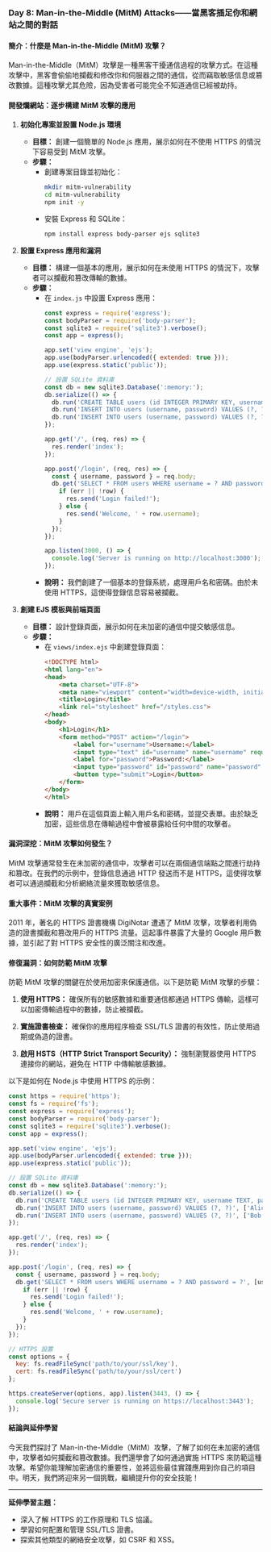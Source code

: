 ### Day 8: Man-in-the-Middle (MitM) Attacks——當黑客插足你和網站之間的對話

#### 簡介：什麼是 Man-in-the-Middle (MitM) 攻擊？
Man-in-the-Middle（MitM）攻擊是一種黑客干擾通信過程的攻擊方式。在這種攻擊中，黑客會偷偷地攔截和修改你和伺服器之間的通信，從而竊取敏感信息或篡改數據。這種攻擊尤其危險，因為受害者可能完全不知道通信已經被劫持。

#### 開發爛網站：逐步構建 MitM 攻擊的應用

1. **初始化專案並設置 Node.js 環境**
   - **目標：** 創建一個簡單的 Node.js 應用，展示如何在不使用 HTTPS 的情況下容易受到 MitM 攻擊。
   - **步驟：**
     - 創建專案目錄並初始化：
       ```bash
       mkdir mitm-vulnerability
       cd mitm-vulnerability
       npm init -y
       ```
     - 安裝 Express 和 SQLite：
       ```bash
       npm install express body-parser ejs sqlite3
       ```

2. **設置 Express 應用和漏洞**
   - **目標：** 構建一個基本的應用，展示如何在未使用 HTTPS 的情況下，攻擊者可以攔截和篡改傳輸的數據。
   - **步驟：**
     - 在 `index.js` 中設置 Express 應用：
       ```javascript
       const express = require('express');
       const bodyParser = require('body-parser');
       const sqlite3 = require('sqlite3').verbose();
       const app = express();

       app.set('view engine', 'ejs');
       app.use(bodyParser.urlencoded({ extended: true }));
       app.use(express.static('public'));

       // 設置 SQLite 資料庫
       const db = new sqlite3.Database(':memory:');
       db.serialize(() => {
         db.run('CREATE TABLE users (id INTEGER PRIMARY KEY, username TEXT, password TEXT)');
         db.run('INSERT INTO users (username, password) VALUES (?, ?)', ['Alice', 'password123']);
         db.run('INSERT INTO users (username, password) VALUES (?, ?)', ['Bob', 'password456']);
       });

       app.get('/', (req, res) => {
         res.render('index');
       });

       app.post('/login', (req, res) => {
         const { username, password } = req.body;
         db.get('SELECT * FROM users WHERE username = ? AND password = ?', [username, password], (err, row) => {
           if (err || !row) {
             res.send('Login failed!');
           } else {
             res.send('Welcome, ' + row.username);
           }
         });
       });

       app.listen(3000, () => {
         console.log('Server is running on http://localhost:3000');
       });
       ```
     - **說明：** 我們創建了一個基本的登錄系統，處理用戶名和密碼。由於未使用 HTTPS，這使得登錄信息容易被攔截。

3. **創建 EJS 模板與前端頁面**
   - **目標：** 設計登錄頁面，展示如何在未加密的通信中提交敏感信息。
   - **步驟：**
     - 在 `views/index.ejs` 中創建登錄頁面：
       ```html
       <!DOCTYPE html>
       <html lang="en">
       <head>
           <meta charset="UTF-8">
           <meta name="viewport" content="width=device-width, initial-scale=1.0">
           <title>Login</title>
           <link rel="stylesheet" href="/styles.css">
       </head>
       <body>
           <h1>Login</h1>
           <form method="POST" action="/login">
               <label for="username">Username:</label>
               <input type="text" id="username" name="username" required />
               <label for="password">Password:</label>
               <input type="password" id="password" name="password" required />
               <button type="submit">Login</button>
           </form>
       </body>
       </html>
       ```
     - **說明：** 用戶在這個頁面上輸入用戶名和密碼，並提交表單。由於缺乏加密，這些信息在傳輸過程中會被暴露給任何中間的攻擊者。

#### 漏洞深挖：MitM 攻擊如何發生？

MitM 攻擊通常發生在未加密的通信中，攻擊者可以在兩個通信端點之間進行劫持和篡改。在我們的示例中，登錄信息通過 HTTP 發送而不是 HTTPS，這使得攻擊者可以通過攔截和分析網絡流量來獲取敏感信息。

#### 重大事件：MitM 攻擊的真實案例

2011 年，著名的 HTTPS 證書機構 DigiNotar 遭遇了 MitM 攻擊，攻擊者利用偽造的證書攔截和篡改用戶的 HTTPS 流量。這起事件暴露了大量的 Google 用戶數據，並引起了對 HTTPS 安全性的廣泛關注和改進。

#### 修復漏洞：如何防範 MitM 攻擊

防範 MitM 攻擊的關鍵在於使用加密來保護通信。以下是防範 MitM 攻擊的步驟：

1. **使用 HTTPS：** 確保所有的敏感數據和重要通信都通過 HTTPS 傳輸，這樣可以加密傳輸過程中的數據，防止被攔截。
   
2. **實施證書檢查：** 確保你的應用程序檢查 SSL/TLS 證書的有效性，防止使用過期或偽造的證書。

3. **啟用 HSTS（HTTP Strict Transport Security）：** 強制瀏覽器使用 HTTPS 連接你的網站，避免在 HTTP 中傳輸敏感數據。

以下是如何在 Node.js 中使用 HTTPS 的示例：

```javascript
const https = require('https');
const fs = require('fs');
const express = require('express');
const bodyParser = require('body-parser');
const sqlite3 = require('sqlite3').verbose();
const app = express();

app.set('view engine', 'ejs');
app.use(bodyParser.urlencoded({ extended: true }));
app.use(express.static('public'));

// 設置 SQLite 資料庫
const db = new sqlite3.Database(':memory:');
db.serialize(() => {
  db.run('CREATE TABLE users (id INTEGER PRIMARY KEY, username TEXT, password TEXT)');
  db.run('INSERT INTO users (username, password) VALUES (?, ?)', ['Alice', 'password123']);
  db.run('INSERT INTO users (username, password) VALUES (?, ?)', ['Bob', 'password456']);
});

app.get('/', (req, res) => {
  res.render('index');
});

app.post('/login', (req, res) => {
  const { username, password } = req.body;
  db.get('SELECT * FROM users WHERE username = ? AND password = ?', [username, password], (err, row) => {
    if (err || !row) {
      res.send('Login failed!');
    } else {
      res.send('Welcome, ' + row.username);
    }
  });
});

// HTTPS 設置
const options = {
  key: fs.readFileSync('path/to/your/ssl/key'),
  cert: fs.readFileSync('path/to/your/ssl/cert')
};

https.createServer(options, app).listen(3443, () => {
  console.log('Secure server is running on https://localhost:3443');
});
```

#### 結論與延伸學習

今天我們探討了 Man-in-the-Middle（MitM）攻擊，了解了如何在未加密的通信中，攻擊者如何攔截和篡改數據。我們還學會了如何通過實施 HTTPS 來防範這種攻擊。希望你能理解加密通信的重要性，並將這些最佳實踐應用到你自己的項目中。明天，我們將迎來另一個挑戰，繼續提升你的安全技能！

---

**延伸學習主題：**
- 深入了解 HTTPS 的工作原理和 TLS 協議。
- 學習如何配置和管理 SSL/TLS 證書。
- 探索其他類型的網絡安全攻擊，如 CSRF 和 XSS。